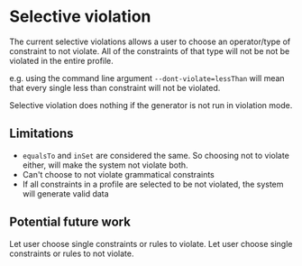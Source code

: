 # Selective violation
The current selective violations allows a user to choose an operator/type of constraint to not violate.
All of the constraints of that type will not be not be violated in the entire profile.

e.g. using the command line argument `--dont-violate=lessThan`
will mean that every single less than constraint will not be violated.

Selective violation does nothing if the generator is not run in violation mode.

## Limitations
- `equalsTo` and `inSet` are considered the same. So choosing not to violate either, will make the system not violate both.
- Can't choose to not violate grammatical constraints
- If all constraints in a profile are selected to be not violated, the system will generate valid data

## Potential future work
Let user choose single constraints or rules to violate.
Let user choose single constraints or rules to not violate.
